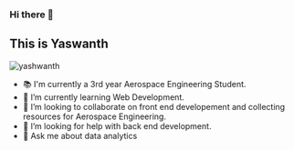 ### Hi there 👋

## This is Yaswanth
![yashwanth](https://github.com/yaswanthbandaru/yaswanthbandaru.github.io/blob/master/assets/img/me.JPG?raw=true)
<!--
**yaswanthbandaru/yaswanthbandaru** is a ✨ _special_ ✨ repository because its `README.md` (this file) appears on your GitHub profile.

Here are some ideas to get you started:
-->

- 📚 I'm currently a 3rd year Aerospace Engineering Student.
- 🌱 I’m currently learning Web Development.
- 👯 I’m looking to collaborate on front end developement and collecting resources for Aerospace Engineering.
- 🤔 I’m looking for help with back end development.
- 💬 Ask me about data analytics
<!--
- 📫 How to reach me: ...
- 😄 Pronouns: ...
- ⚡ Fun fact: ...
-->
